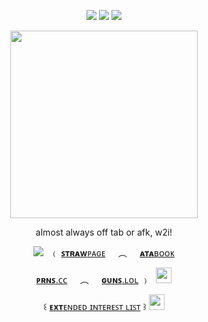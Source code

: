 <div align="center"> 
  
![](https://file.garden/Zoh6AmUPgG7Qjqjt/tumblr_e4850d77c3416c1be59b7ceec0f62968_108d3535_75.png) ![](https://komarev.com/ghpvc/?username=bloodyworship&color=2a2a2a&label=♡&style=plastic&abbreviated=true) ![](https://file.garden/Zoh6AmUPgG7Qjqjt/tumblr_8bf6bbb1027849544d4cfaae626367a4_49cd065b_75.png)

<img width="300" src="https://file.garden/Zoh6AmUPgG7Qjqjt/97b83ccdcd30f9d4d71c5a8c8729f7fb-removebg-preview.png">

almost always off tab or afk, w2i!

<img src="https://file.garden/Zoh6AmUPgG7Qjqjt/helel/whitebow">⠀﹙ [**ꜱᴛʀᴀᴡ**ᴘᴀɢᴇ](https://sacrilegious.straw.page/)⠀⠀︵⠀⠀[**ᴀᴛᴀ**ʙᴏᴏᴋ](https://oliver.atabook.org/)

[**ᴘʀɴꜱ**.ᴄᴄ](https://pronouns.cc/@nightwatch)⠀⠀︵⠀⠀[**ɢᴜɴꜱ**.ʟᴏʟ](https://guns.lol/olivine) ﹚⠀<img width=25 src="https://file.garden/Zoh6AmUPgG7Qjqjt/blackphone.gif">

꒰ [**ᴇxᴛ**ᴇɴᴅᴇᴅ ɪɴᴛᴇʀᴇꜱᴛ ʟɪꜱᴛ](https://rentry.co/orville) ꒱ <img width=25 src="https://file.garden/Zoh6AmUPgG7Qjqjt/tumblr_a7939392c6a86e744a14e3999ee3e856_e64c70ad_75.webp">

